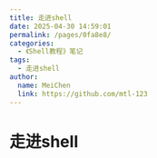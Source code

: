 ```yaml
---
title: 走进shell
date: 2025-04-30 14:59:01
permalink: /pages/0fa8e8/
categories:
  - 《Shell教程》笔记
tags:
  - 走进shell
author:
  name: MeiChen
  link: https://github.com/mtl-123
---
```


# 走进shell

